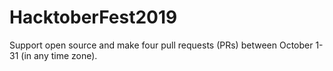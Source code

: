 # HacktoberFest2019
Support open source and make four pull requests (PRs) between October 1-31 (in any time zone).
